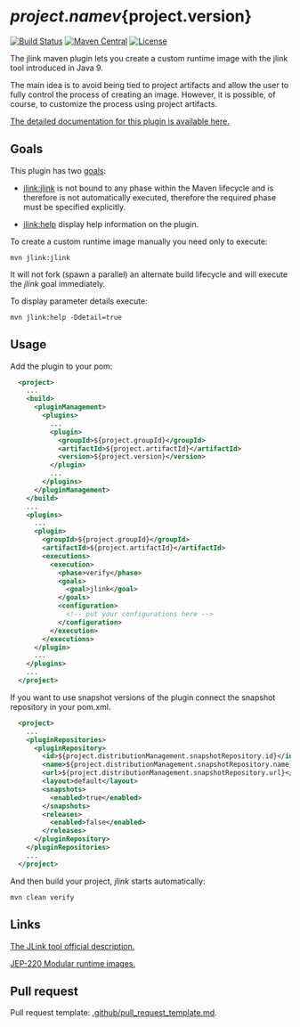 # ${project.name} v${project.version}

[![Build Status][travis_badge]][travis_href]
[![Maven Central][central_badge]][central_href]
[![License][license_badge]][license_href]

The jlink maven plugin lets you create a custom runtime image with
the jlink tool introduced in Java 9.

The main idea is to avoid being tied to project artifacts and allow the user
to fully control the process of creating an image. However, it is possible,
of course, to customize the process using project artifacts.

[The detailed documentation for this plugin is available here.][goals]

## Goals

This plugin has two [goals][goals]:

- [jlink:jlink][mojo_jlink] is not bound to any phase within the Maven
lifecycle and is therefore is not automatically executed, therefore
the required phase must be specified explicitly.

- [jlink:help][mojo_help] display help information on the plugin.

To create a custom runtime image manually you need only to execute:

```console
mvn jlink:jlink
```

It will not fork (spawn a parallel) an alternate build lifecycle and
will execute the *jlink* goal immediately.

To display parameter details execute:

```console
mvn jlink:help -Ddetail=true
```

## Usage

Add the plugin to your pom:

```xml
  <project>
    ...
    <build>
      <pluginManagement>
        <plugins>
          ...
          <plugin>
            <groupId>${project.groupId}</groupId>
            <artifactId>${project.artifactId}</artifactId>
            <version>${project.version}</version>
          </plugin>
          ...
        </plugins>
      </pluginManagement>
    </build>
    ...
    <plugins>
      ...
      <plugin>
        <groupId>${project.groupId}</groupId>
        <artifactId>${project.artifactId}</artifactId>
        <executions>
          <execution>
            <phase>verify</phase>
            <goals>
              <goal>jlink</goal>
            </goals>
            <configuration>
              <!-- put your configurations here -->
            </configuration>
          </execution>
        </executions>
      </plugin>
      ...
    </plugins>
    ...
  </project>
```

If you want to use snapshot versions of the plugin connect the snapshot
repository in your pom.xml.

```xml
  <project>
    ...
    <pluginRepositories>
      <pluginRepository>
        <id>${project.distributionManagement.snapshotRepository.id}</id>
        <name>${project.distributionManagement.snapshotRepository.name}</name>
        <url>${project.distributionManagement.snapshotRepository.url}</url>
        <layout>default</layout>
        <snapshots>
          <enabled>true</enabled>
        </snapshots>
        <releases>
          <enabled>false</enabled>
        </releases>
      </pluginRepository>
    </pluginRepositories>
    ...
  </project>
```

And then build your project, *jlink* starts automatically:

```console
mvn clean verify
```

## Links

[The JLink tool official description.][jlink]

[JEP-220 Modular runtime images.][jep220]

## Pull request

Pull request template: [.github/pull_request_template.md][pull_request].

[travis_badge]: https://app.travis-ci.com/akman/jlink-maven-plugin.svg?branch=v${project.version}
[travis_href]: https://app.travis-ci.com/akman/jlink-maven-plugin
[central_badge]: https://img.shields.io/maven-central/v/com.github.akman/jlink-maven-plugin
[central_href]: https://search.maven.org/artifact/com.github.akman/jlink-maven-plugin
[license_badge]: https://img.shields.io/github/license/akman/jlink-maven-plugin.svg
[license_href]: https://github.com/akman/jlink-maven-plugin/blob/master/LICENSE
[goals]: https://akman.github.io/jlink-maven-plugin/plugin-info.html
[mojo_jlink]: https://akman.github.io/jlink-maven-plugin/jlink-mojo.html
[mojo_help]: https://akman.github.io/jlink-maven-plugin/help-mojo.html
[jlink]: https://docs.oracle.com/en/java/javase/14/docs/specs/man/jlink.html
[jep220]: http://openjdk.java.net/jeps/220
[pull_request]: https://github.com/akman/jlink-maven-plugin/blob/master/.github/pull_request_template.md

